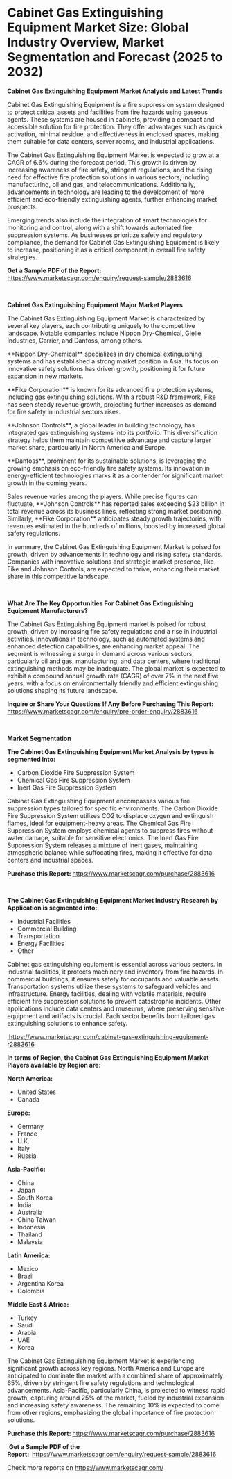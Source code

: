 <p><h1>Cabinet Gas Extinguishing Equipment Market Size: Global Industry Overview, Market Segmentation and Forecast (2025 to 2032)</h1></p><p><strong>Cabinet Gas Extinguishing Equipment Market Analysis and Latest Trends</strong></p>
<p><p>Cabinet Gas Extinguishing Equipment is a fire suppression system designed to protect critical assets and facilities from fire hazards using gaseous agents. These systems are housed in cabinets, providing a compact and accessible solution for fire protection. They offer advantages such as quick activation, minimal residue, and effectiveness in enclosed spaces, making them suitable for data centers, server rooms, and industrial applications.</p><p>The Cabinet Gas Extinguishing Equipment Market is expected to grow at a CAGR of 6.6% during the forecast period. This growth is driven by increasing awareness of fire safety, stringent regulations, and the rising need for effective fire protection solutions in various sectors, including manufacturing, oil and gas, and telecommunications. Additionally, advancements in technology are leading to the development of more efficient and eco-friendly extinguishing agents, further enhancing market prospects.</p><p>Emerging trends also include the integration of smart technologies for monitoring and control, along with a shift towards automated fire suppression systems. As businesses prioritize safety and regulatory compliance, the demand for Cabinet Gas Extinguishing Equipment is likely to increase, positioning it as a critical component in overall fire safety strategies.</p></p>
<p><strong>Get a Sample PDF of the Report:&nbsp;</strong> <a href="https://www.marketscagr.com/enquiry/request-sample/2883616?utm_campaign=3249&utm_medium=2&utm_source=Github&utm_content=ia&utm_term=13032025&utm_id=cabinet-gas-extinguishing-equipment">https://www.marketscagr.com/enquiry/request-sample/2883616</a></p>
<p>&nbsp;</p>
<p><strong>Cabinet Gas Extinguishing Equipment Major Market Players</strong></p>
<p><p>The Cabinet Gas Extinguishing Equipment Market is characterized by several key players, each contributing uniquely to the competitive landscape. Notable companies include Nippon Dry-Chemical, Gielle Industries, Carrier, and Danfoss, among others.</p><p>**Nippon Dry-Chemical** specializes in dry chemical extinguishing systems and has established a strong market position in Asia. Its focus on innovative safety solutions has driven growth, positioning it for future expansion in new markets.</p><p>**Fike Corporation** is known for its advanced fire protection systems, including gas extinguishing solutions. With a robust R&D framework, Fike has seen steady revenue growth, projecting further increases as demand for fire safety in industrial sectors rises.</p><p>**Johnson Controls**, a global leader in building technology, has integrated gas extinguishing systems into its portfolio. This diversification strategy helps them maintain competitive advantage and capture larger market share, particularly in North America and Europe.</p><p>**Danfoss**, prominent for its sustainable solutions, is leveraging the growing emphasis on eco-friendly fire safety systems. Its innovation in energy-efficient technologies marks it as a contender for significant market growth in the coming years.</p><p>Sales revenue varies among the players. While precise figures can fluctuate, **Johnson Controls** has reported sales exceeding $23 billion in total revenue across its business lines, reflecting strong market positioning. Similarly, **Fike Corporation** anticipates steady growth trajectories, with revenues estimated in the hundreds of millions, boosted by increased global safety regulations.</p><p>In summary, the Cabinet Gas Extinguishing Equipment Market is poised for growth, driven by advancements in technology and rising safety standards. Companies with innovative solutions and strategic market presence, like Fike and Johnson Controls, are expected to thrive, enhancing their market share in this competitive landscape.</p></p>
<p>&nbsp;</p>
<p><strong>What Are The Key Opportunities For Cabinet Gas Extinguishing Equipment Manufacturers?</strong></p>
<p><p>The Cabinet Gas Extinguishing Equipment market is poised for robust growth, driven by increasing fire safety regulations and a rise in industrial activities. Innovations in technology, such as automated systems and enhanced detection capabilities, are enhancing market appeal. The segment is witnessing a surge in demand across various sectors, particularly oil and gas, manufacturing, and data centers, where traditional extinguishing methods may be inadequate. The global market is expected to exhibit a compound annual growth rate (CAGR) of over 7% in the next five years, with a focus on environmentally friendly and efficient extinguishing solutions shaping its future landscape.</p></p>
<p><strong>Inquire or Share Your Questions If Any Before Purchasing This Report:</strong> <a href="https://www.marketscagr.com/enquiry/pre-order-enquiry/2883616?utm_campaign=3249&utm_medium=2&utm_source=Github&utm_content=ia&utm_term=13032025&utm_id=cabinet-gas-extinguishing-equipment">https://www.marketscagr.com/enquiry/pre-order-enquiry/2883616</a></p>
<p>&nbsp;</p>
<p><strong>Market Segmentation</strong></p>
<p><strong>The Cabinet Gas Extinguishing Equipment Market Analysis by types is segmented into:</strong></p>
<p><ul><li>Carbon Dioxide Fire Suppression System</li><li>Chemical Gas Fire Suppression System</li><li>Inert Gas Fire Suppression System</li></ul></p>
<p><p>Cabinet Gas Extinguishing Equipment encompasses various fire suppression types tailored for specific environments. The Carbon Dioxide Fire Suppression System utilizes CO2 to displace oxygen and extinguish flames, ideal for equipment-heavy areas. The Chemical Gas Fire Suppression System employs chemical agents to suppress fires without water damage, suitable for sensitive electronics. The Inert Gas Fire Suppression System releases a mixture of inert gases, maintaining atmospheric balance while suffocating fires, making it effective for data centers and industrial spaces.</p></p>
<p><strong>Purchase this Report:&nbsp;</strong><a href="https://www.marketscagr.com/purchase/2883616?utm_campaign=3249&utm_medium=2&utm_source=Github&utm_content=ia&utm_term=13032025&utm_id=cabinet-gas-extinguishing-equipment">https://www.marketscagr.com/purchase/2883616</a></p>
<p>&nbsp;</p>
<p><strong>The Cabinet Gas Extinguishing Equipment Market Industry Research by Application is segmented into:</strong></p>
<p><ul><li>Industrial Facilities</li><li>Commercial Building</li><li>Transportation</li><li>Energy Facilities</li><li>Other</li></ul></p>
<p><p>Cabinet gas extinguishing equipment is essential across various sectors. In industrial facilities, it protects machinery and inventory from fire hazards. In commercial buildings, it ensures safety for occupants and valuable assets. Transportation systems utilize these systems to safeguard vehicles and infrastructure. Energy facilities, dealing with volatile materials, require efficient fire suppression solutions to prevent catastrophic incidents. Other applications include data centers and museums, where preserving sensitive equipment and artifacts is crucial. Each sector benefits from tailored gas extinguishing solutions to enhance safety.</p></p>
<p><a href="https://www.marketscagr.com/cabinet-gas-extinguishing-equipment-r2883616?utm_campaign=3249&utm_medium=2&utm_source=Github&utm_content=ia&utm_term=13032025&utm_id=cabinet-gas-extinguishing-equipment">&nbsp;https://www.marketscagr.com/cabinet-gas-extinguishing-equipment-r2883616</a></p>
<p><strong>In terms of Region, the Cabinet Gas Extinguishing Equipment Market Players available by Region are:</strong></p>
<p>
    <p> <strong> North America: </strong>
        <ul>
            <li>United States</li>
            <li>Canada</li>
        </ul>
        </p> 
    <p> <strong> Europe: </strong>
        <ul>
            <li>Germany</li>
            <li>France</li>
            <li>U.K.</li>
            <li>Italy</li>
            <li>Russia</li>
        </ul>
        </p> 
    <p> <strong> Asia-Pacific: </strong>
        <ul>
            <li>China</li>
            <li>Japan</li>
            <li>South Korea</li>
            <li>India</li>
            <li>Australia</li>
            <li>China Taiwan</li>
            <li>Indonesia</li>
            <li>Thailand</li>
            <li>Malaysia</li>
        </ul>
        </p> 
    <p> <strong> Latin America: </strong>
        <ul>
            <li>Mexico</li>
            <li>Brazil</li>
            <li>Argentina Korea</li>
            <li>Colombia</li>
        </ul>
        </p> 
    <p> <strong> Middle East & Africa: </strong>
        <ul>
            <li>Turkey</li>
            <li>Saudi</li>
            <li>Arabia</li>
            <li>UAE</li>
            <li>Korea</li>
        </ul>
    </p>
    </p>
<p><p>The Cabinet Gas Extinguishing Equipment Market is experiencing significant growth across key regions. North America and Europe are anticipated to dominate the market with a combined share of approximately 65%, driven by stringent fire safety regulations and technological advancements. Asia-Pacific, particularly China, is projected to witness rapid growth, capturing around 25% of the market, fueled by industrial expansion and increasing safety awareness. The remaining 10% is expected to come from other regions, emphasizing the global importance of fire protection solutions.</p></p>
<p><strong>Purchase this Report: </strong><a href="https://www.marketscagr.com/purchase/2883616?utm_campaign=3249&utm_medium=2&utm_source=Github&utm_content=ia&utm_term=13032025&utm_id=cabinet-gas-extinguishing-equipment">https://www.marketscagr.com/purchase/2883616</a></p>
<p>&nbsp;<strong>Get a Sample PDF of the Report:&nbsp;&nbsp;</strong><a href="https://www.marketscagr.com/enquiry/request-sample/2883616?utm_campaign=3249&utm_medium=2&utm_source=Github&utm_content=ia&utm_term=13032025&utm_id=cabinet-gas-extinguishing-equipment">https://www.marketscagr.com/enquiry/request-sample/2883616</a></p>
<p><strong></strong></p>
<p>Check more reports on <a href="https://www.marketscagr.com/?utm_campaign=3249&utm_medium=2&utm_source=Github&utm_content=ia&utm_term=13032025&utm_id=cabinet-gas-extinguishing-equipment">https://www.marketscagr.com/</a></p>
